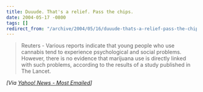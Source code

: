 ```yaml
---
title: Duuude. That's a relief. Pass the chips.
date: 2004-05-17 -0800
tags: []
redirect_from: "/archive/2004/05/16/duuude-thats-a-relief-pass-the-chips.aspx/"
---
```


> Reuters - Various reports indicate that young people who use cannabis
> tend to experience psychological and social problems. However, there
> is no evidence that marijuana use is directly linked with such
> problems, according to the results of a study published in The Lancet.

*[Via [Yahoo! News - Most
Emailed](http://us.rd.yahoo.com/dailynews/rss/mostemailed/*http://story.news.yahoo.com/news?tmpl=story2&u=/nm/cannabis_psychosocial_dc)]*

